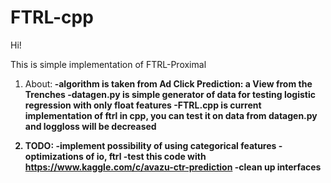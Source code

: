 # FTRL-cpp

Hi!

This is simple implementation of FTRL-Proximal

1) About:<b>
-algorithm is taken from Ad Click Prediction: a View from the Trenches<b>
-datagen.py is simple generator of data for testing logistic regression with only float features<b>
-FTRL.cpp is current implementation of ftrl in cpp, you can test it on data from datagen.py and loggloss will be decreased<b>

2) TODO:<b>
-implement possibility of using categorical features<b>
-optimizations of io, ftrl<b>
-test this code with https://www.kaggle.com/c/avazu-ctr-prediction<b>
-clean up interfaces
